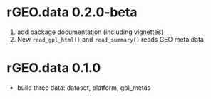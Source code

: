 
# rGEO.data 0.2.0-beta

1. add package documentation (including vignettes)
1. New `read_gpl_html()` and `read_summary()` reads GEO meta data

# rGEO.data 0.1.0

- build three data: dataset, platform, gpl_metas
